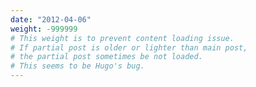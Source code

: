 ```yaml
---
date: "2012-04-06"
weight: -999999
# This weight is to prevent content loading issue.
# If partial post is older or lighter than main post,
# the partial post sometimes be not loaded.
# This seems to be Hugo's bug.
---
```

